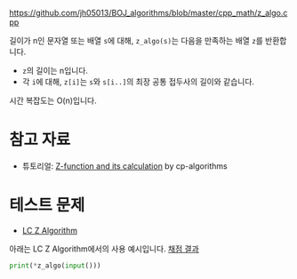 https://github.com/jh05013/BOJ_algorithms/blob/master/cpp_math/z_algo.cpp

길이가 n인 문자열 또는 배열 `s`에 대해, `z_algo(s)`는 다음을 만족하는 배열 `z`를 반환합니다.
- `z`의 길이는 n입니다.
- 각 `i`에 대해, `z[i]`는 `s`와 `s[i..]`의 최장 공통 접두사의 길이와 같습니다.

시간 복잡도는 O(n)입니다.

# 참고 자료
- 튜토리얼: [Z-function and its calculation](https://cp-algorithms.com/string/z-function.html) by cp-algorithms

# 테스트 문제
- [LC Z Algorithm](https://judge.yosupo.jp/problem/zalgorithm)

아래는 LC Z Algorithm에서의 사용 예시입니다. [채점 결과](https://judge.yosupo.jp/submission/85459)

```python
print(*z_algo(input()))
```